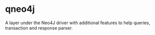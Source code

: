 # qneo4j
A layer under the Neo4J driver with additional features to help queries, transaction and response parser.
